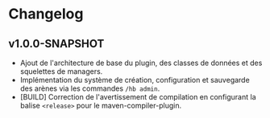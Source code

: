 # Changelog

## v1.0.0-SNAPSHOT
- Ajout de l'architecture de base du plugin, des classes de données et des squelettes de managers.
- Implémentation du système de création, configuration et sauvegarde des arènes via les commandes `/hb admin`.
- [BUILD] Correction de l'avertissement de compilation en configurant la balise `<release>` pour le maven-compiler-plugin.


